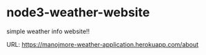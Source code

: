 # node3-weather-website
simple weather info website!!


URL: https://manojmore-weather-application.herokuapp.com/about
